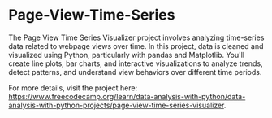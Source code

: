 # Page-View-Time-Series

The Page View Time Series Visualizer project involves analyzing time-series data related to webpage views over time. In this project, data is cleaned and visualized using Python, particularly with pandas and Matplotlib. You'll create line plots, bar charts, and interactive visualizations to analyze trends, detect patterns, and understand view behaviors over different time periods. 

For more details, visit the project here:  https://www.freecodecamp.org/learn/data-analysis-with-python/data-analysis-with-python-projects/page-view-time-series-visualizer.
